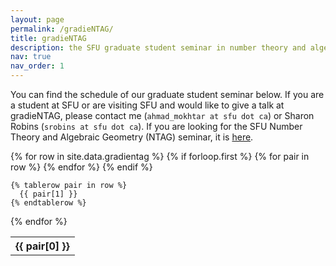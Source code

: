 ```yaml
---
layout: page
permalink: /gradieNTAG/
title: gradieNTAG
description: the SFU graduate student seminar in number theory and algebraic geometry (gradieNTAG)
nav: true
nav_order: 1
---
```


You can find the schedule of our graduate student seminar below. If you are a student at SFU or are visiting SFU and would like to give a talk at gradieNTAG, please contact me (`ahmad_mokhtar at sfu dot ca`) or Sharon Robins (`srobins at sfu dot ca`). If you are looking for the SFU Number Theory and Algebraic Geometry (NTAG) seminar, it is <a href='http://www.cecm.sfu.ca/~nbruin/NTAG/'>here</a>.

<table class="styled-table">
  {% for row in site.data.gradientag %}
    {% if forloop.first %}
    <tr>
      {% for pair in row %}
        <th>{{ pair[0] }}</th>
      {% endfor %}
    </tr>
    {% endif %}

    {% tablerow pair in row %}
      {{ pair[1] }}
    {% endtablerow %}
  {% endfor %}
</table>
